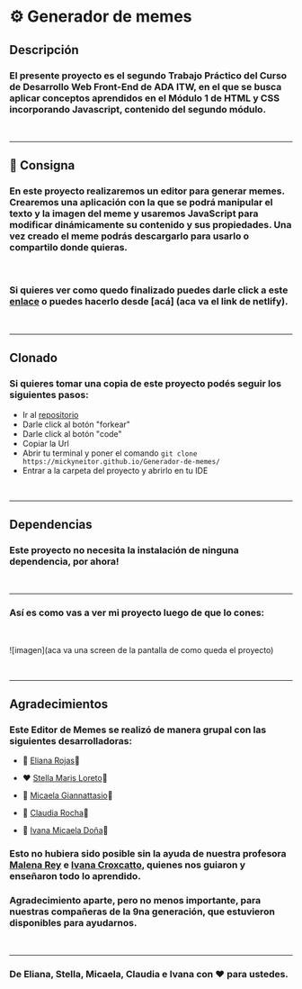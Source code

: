 # ⚙️ Generador de memes 

## Descripción
### El presente proyecto es el segundo Trabajo Práctico del **Curso de Desarrollo Web Front-End de ADA ITW**, en el que se busca aplicar conceptos aprendidos en el Módulo 1 de HTML y CSS incorporando Javascript, contenido del segundo módulo.

<br>

***
## 📎 Consigna

### En este proyecto realizaremos un editor para generar memes. Crearemos una aplicación con la que se podrá manipular el texto y la imagen del meme y usaremos JavaScript para modificar dinámicamente su contenido y sus propiedades. Una vez creado el meme podrás descargarlo para usarlo o compartilo donde quieras.

<br>

### Si quieres ver como quedo finalizado puedes darle click a este [enlace](https://mickyneitor.github.io/Generador-de-memes/) o puedes hacerlo desde [acá] (aca va el link de netlify).

<br>

***
## Clonado

### Si quieres tomar una copia de este proyecto podés seguir los siguientes pasos: 
 - Ir al [repositorio](https://mickyneitor.github.io/Generador-de-memes/)
 - Darle click al botón "forkear"
 - Darle click al botón "code"
 - Copiar la Url
 - Abrir tu terminal y poner el comando ```git clone https://mickyneitor.github.io/Generador-de-memes/```
 - Entrar a la carpeta del proyecto y abrirlo en tu IDE

 <br>

 ***

 ## Dependencias

 ### Este proyecto no necesita la instalación de ninguna dependencia, por ahora!

 <br>

 ***

 ### Así es como vas a ver mi proyecto luego de que lo cones:

 <br>

 ![imagen](aca va una screen de la pantalla de como queda el proyecto)

 <br>

 ***

 ## Agradecimientos

### Este Editor de Memes se realizó de manera grupal con las siguientes desarrolladoras: 

   - 💚 [Eliana Rojas](https://github.com/eli-ana-rjs)👾

   - ❤️ [Stella Maris Loreto](https://github.com/stellamarisl)👾

   - 💙 [Micaela Giannattasio](https://github.com/micagiannattasio)👾

   - 💜 [Claudia Rocha](https://github.com/ClaudiaMRocha)👾

   - 💛 [Ivana Micaela Doña](https://github.com/mickyneitor)👾

### Esto no hubiera sido posible sin la ayuda de nuestra profesora [Malena Rey](https://github.com/malerey) e [Ivana Croxcatto](https://github.com/ma-ivana), quienes nos guiaron y enseñaron todo lo aprendido.

### Agradecimiento aparte, pero no menos importante, para nuestras compañeras de la 9na generación, que estuvieron disponibles para ayudarnos.
   
<br>
 
***

### De Eliana, Stella, Micaela, Claudia e Ivana con ❤ para ustedes.